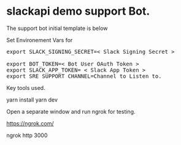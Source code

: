 # slackapi demo support Bot.

The support bot initial template is below

Set Environement Vars for

<pre>
export SLACK_SIGNING_SECRET=< Slack Signing Secret >

export BOT_TOKEN=< Bot User OAuth Token >
export SLACK_APP_TOKEN= < Slack App Token >
export SRE_SUPPORT_CHANNEL=Channel to Listen to.
</pre>

Key tools used.

yarn install
yarn dev

Open a separate window and run ngrok for testing.

https://ngrok.com/

ngrok http 3000


